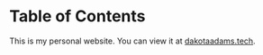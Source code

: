 # Table of Contents


This is my personal website. You can view it at [dakotaadams.tech](https://dakotaadams.tech).

